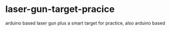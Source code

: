 # laser-gun-target-pracice
arduino based laser gun plus a smart target for practice, also arduino based
